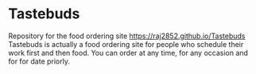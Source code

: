 # Tastebuds
Repository for the food ordering site https://raj2852.github.io/Tastebuds
Tastebuds is actually a food ordering site for people who schedule their work first and then food. You can order at any time, for any occasion and for for date priorly.
